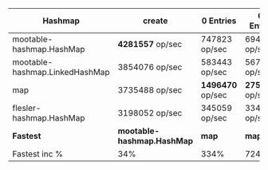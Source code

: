 | Hashmap | create | 0 Entries | 64 Entries | 256 Entries | 512 Entries | 1024 Entries | 4096 Entries | 16384 Entries | 65536 Entries | 262144 Entries | 1048576 Entries | 4194304 Entries |
| ------- | ------ | --------- | ---------- | ----------- | ----------- | ------------ | ------------ | ------------- | ------------- | -------------- | --------------- | --------------- |
| mootable-hashmap.HashMap | **4281557** op/sec | 747823 op/sec | 694725 op/sec | 704821 op/sec | 722698 op/sec | **714773** op/sec | **711619** op/sec | **617565** op/sec | **632411** op/sec | **655011** op/sec | **661922** op/sec | **626363** op/sec |
| mootable-hashmap.LinkedHashMap | 3854076 op/sec | 583443 op/sec | 567971 op/sec | 608516 op/sec | 566297 op/sec | 608667 op/sec | 588631 op/sec | 543224 op/sec | 552332 op/sec | 554578 op/sec | 527877 op/sec | 544243 op/sec |
| map | 3735488 op/sec | **1496470** op/sec | **2753130** op/sec | **1387222** op/sec | **772039** op/sec | 401993 op/sec | 109142 op/sec | 28320 op/sec | 7185 op/sec | 6843 op/sec | 7071 op/sec | 7244 op/sec |
| flesler-hashmap.HashMap | 3198052 op/sec | 345059 op/sec | 334175 op/sec | 342700 op/sec | 340583 op/sec | 337490 op/sec | 326193 op/sec | 327195 op/sec | 322568 op/sec | 310687 op/sec | 315952 op/sec | 341873 op/sec |
| **Fastest** | **mootable-hashmap.HashMap** | **map** | **map** | **map** | **map** | **mootable-hashmap.HashMap** | **mootable-hashmap.HashMap** | **mootable-hashmap.HashMap** | **mootable-hashmap.HashMap** | **mootable-hashmap.HashMap** | **mootable-hashmap.HashMap** | **mootable-hashmap.HashMap** |
| Fastest inc % | 34% | 334% | 724% | 305% | 127% | 112% | 552% | 2081% | 8702% | 9471% | 9261% | 8547% |
